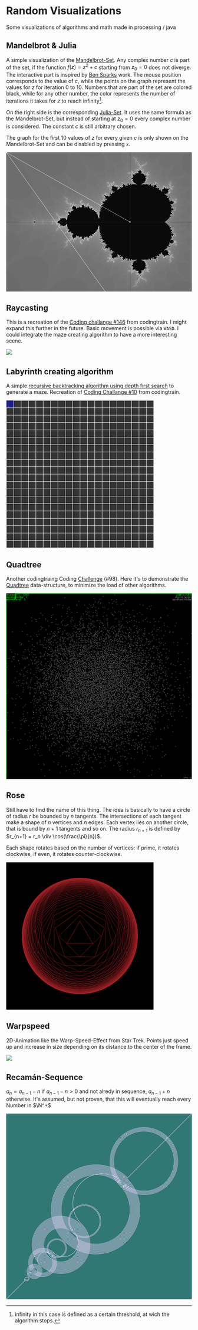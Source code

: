 # Random Visualizations
Some visualizations of algorithms and math made in processing / java


## Mandelbrot & Julia

A simple visualization of the [Mandelbrot-Set](https://en.wikipedia.org/wiki/Mandelbrot_set). Any complex number $c$ is part of the set, if the function $f(z) = z^2 + c$ starting from $z_0 = 0$ does not diverge. The interactive part is inspired by [Ben Sparks](https://www.youtube.com/watch?v=FFftmWSzgmk) work. The mouse position corresponds to the value of $c$, while the points on the graph represent the values for $z$ for iteration 0 to 10. Numbers that are part of the set are colored black, while for any other number, the color represents the number of iterations it takes for $z$ to reach infinity[^1]. 

On the right side is the corresponding [Julia-Set](https://en.wikipedia.org/wiki/Julia_set). It uses the same formula as the Mandelbrot-Set, but instead of starting at $z_0 = 0$ every complex number is considered. The constant $c$ is still arbitrary chosen.

The graph for the first 10 values of $z$ for every given $c$ is only shown on the Mandelbrot-Set and can be disabled by pressing ``x``. 

![](mandelbrot.gif)

## Raycasting

This is a recreation of the [Coding challange #146](https://www.youtube.com/watch?v=vYgIKn7iDH8&t=578s) from codingtrain. I might expand this further in the future. Basic movement is possible via ``WASD``. I could integrate the maze creating algorithm to have a more interesting scene.

![](doom.gif)

## Labyrinth creating algorithm

A simple [recursive backtracking algorithm using depth first search](https://en.wikipedia.org/wiki/Maze_generation_algorithm#Recursive_implementation) to generate a maze. Recreation of [Coding Challange #10](https://www.youtube.com/watch?v=HyK_Q5rrcr4) from codingtrain.

![](lab_vis.gif)

## Quadtree

Another codingtraing Coding [Challenge](https://www.youtube.com/watch?v=OJxEcs0w_kE&t=736s) (#98). Here it's to demonstrate the [Quadtree](https://en.wikipedia.org/wiki/Quadtree) data-structure, to minimize the load of other algorithms. 

![](proxy_search.gif)

## Rose

Still have to find the name of this thing. The idea is basically to have a circle of radius $r$ be bounded by $n$ tangents. The intersections of each tangent make a shape of $n$ vertices and $n$ edges. Each vertex lies on another circle, that is bound by $n+1$ tangents and so on. The radius $r_{n+1}$ is defined by $r_{n+1} = r_n \div \cos(\frac{\pi}{n})$.

Each shape rotates based on the number of vertices: if prime, it rotates clockwise, if even, it rotates counter-clockwise.

![](rose.gif)

[^1]: infinity in this case is defined as a certain threshold, at wich the algorithm stops.

## Warpspeed

2D-Animation like the Warp-Speed-Effect from Star Trek. Points just speed up and increase in size depending on its distance to the center of the frame.

![](starfield.gif)

## Recamán-Sequence

$a_n = a_{n-1} -n \text{ if } a_{n-1} -n > 0 \text{ and not alredy in sequence, }a_{n-1} + n \text{ otherwise}$. It's assumed, but not proven, that this will eventually reach every Number in $\N^+$

![](recaman.svg)
